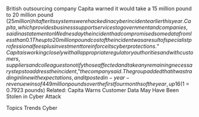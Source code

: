 British outsourcing company Capita warned it would take a 15 million pound to 20 million pound ($25 million) hit after its systems were hacked in a cyber incident earlier this year.
Capita, which provides business support services to government and companies, said in a statement on Wednesday the incident had compromised some data from less than 0.1% of its server estate and it was taking steps to recover and secure its systems.
The up to 20 million pound cost of the incident was a result of specialist professional fees plus investment to reinforce its cyber protections.
“Capita is working closely with all appropriate regulatory authorities and with customers, suppliers and colleagues to notify those affected and take any remaining necessary steps to address the incident,” the company said.
The group added that it was trading in line with expectations, and it posted in-year-revenue wins of 449 million pounds over the first four months of the year, up 16% on the same period last year.
($1 = 0.7923 pounds)
Related: Capita Warns Customer Data May Have Been Stolen in Cyber Attack

Topics
Trends
Cyber
